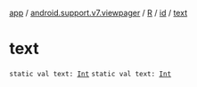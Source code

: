 [app](../../../index.md) / [android.support.v7.viewpager](../../index.md) / [R](../index.md) / [id](index.md) / [text](./text.md)

# text

`static val text: `[`Int`](https://kotlinlang.org/api/latest/jvm/stdlib/kotlin/-int/index.html)
`static val text: `[`Int`](https://kotlinlang.org/api/latest/jvm/stdlib/kotlin/-int/index.html)